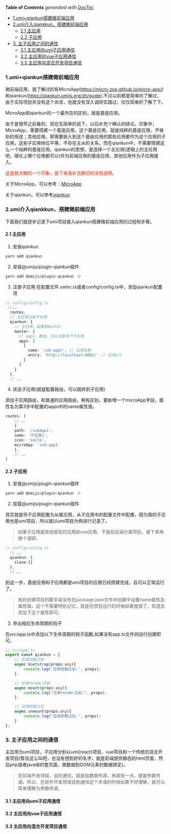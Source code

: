 <!-- START doctoc generated TOC please keep comment here to allow auto update -->
<!-- DON'T EDIT THIS SECTION, INSTEAD RE-RUN doctoc TO UPDATE -->
**Table of Contents**  *generated with [DocToc](https://github.com/thlorenz/doctoc)*

- [1.umi+qiankun搭建微前端应用](#1umiqiankun%E6%90%AD%E5%BB%BA%E5%BE%AE%E5%89%8D%E7%AB%AF%E5%BA%94%E7%94%A8)
- [2.umi介入qiankkun，搭建微前端应用](#2umi%E4%BB%8B%E5%85%A5qiankkun%E6%90%AD%E5%BB%BA%E5%BE%AE%E5%89%8D%E7%AB%AF%E5%BA%94%E7%94%A8)
  - [2.1 主应用](#21-%E4%B8%BB%E5%BA%94%E7%94%A8)
  - [2.2 子应用](#22-%E5%AD%90%E5%BA%94%E7%94%A8)
- [3. 主子应用之间的通信](#3-%E4%B8%BB%E5%AD%90%E5%BA%94%E7%94%A8%E4%B9%8B%E9%97%B4%E7%9A%84%E9%80%9A%E4%BF%A1)
  - [3.1 主应用向umi子应用通信](#31-%E4%B8%BB%E5%BA%94%E7%94%A8%E5%90%91umi%E5%AD%90%E5%BA%94%E7%94%A8%E9%80%9A%E4%BF%A1)
  - [3.2 主应用向vue子应用通信](#32-%E4%B8%BB%E5%BA%94%E7%94%A8%E5%90%91vue%E5%AD%90%E5%BA%94%E7%94%A8%E9%80%9A%E4%BF%A1)
  - [3.3 主应用向混合开发项目通信](#33-%E4%B8%BB%E5%BA%94%E7%94%A8%E5%90%91%E6%B7%B7%E5%90%88%E5%BC%80%E5%8F%91%E9%A1%B9%E7%9B%AE%E9%80%9A%E4%BF%A1)

<!-- END doctoc generated TOC please keep comment here to allow auto update -->

### 1.umi+qiankun搭建微前端应用

微前端应用，我了解过的有MicroApp(https://micro-zoe.github.io/micro-app/)和qiankun(https://qiankun.umijs.org/zh/guide),不过以前都是简单的了解过，由于实际项目并没有这个诉求，也就没有深入调研实践过，仅仅简单的了解了下。

MicroApp和qiankun的一个最外在的区别，就是基座应用。

由于是很早之前看的，现在先简单的说下，以后补充个确认的结论。印象中，MicroApp，需要搭建一个基座应用，这个基座应用，就是纯粹的基座应用，不做别的用途；其他应用，即需要嵌入到这个基座应用的那些应用都作为这个应用的子应用，这些子应用地位平等，不存在主从的关系。而在qiankun中，不需要搭建这么一个纯粹的基座应用。qiankun的思想，是选择一个主应用(逻辑上的主应用吧，理论上哪个应用都可以)作为前端应用的基座应用，其他应用作为子应用接入。

<font color="#f20">这是我大概的一个印象，接下来我补充确切的文档说明。</font>

关于MicroApp，可以参考：[MicroApp](../%E6%9E%B6%E6%9E%84%E4%B8%8E%E8%AE%BE%E8%AE%A1/%E5%BE%AE%E5%89%8D%E7%AB%AF.md)

关于qiankun，可以参考[qiankun](../%E6%9E%B6%E6%9E%84%E4%B8%8E%E8%AE%BE%E8%AE%A1/qiankun.md)

### 2.umi介入qiankkun，搭建微前端应用

下面我们就逐步记录下umi项目接入qiankun搭建微前端应用的过程和步骤。

#### 2.1 主应用

1. 安装qiankun

```bash
yarn add qiankun
```

2. 安装@umijs/plugin-qiankun插件

```bash
yarn add @umijs/plugin-qiankun -D
```

3. 注册子应用:在配置文件.umirc.ts或者config/config.ts中，添加qiankun配置项

```ts
// config/config.ts
 //……
  routes,
  // 主应用注册子应用
  qiankun: {
    // 主应用，配置到master
    master: {
      // apps，数组，可以注册多个子应用
      apps: [
        {
          name: 'sub-app1', // 应用名称
          entry: 'http://localhost:8001/' // 应用url
        }
      ]
    }
  },
  // ……
```

4. 状态子应用(就是配置路由，可以跳转到子应用)

添加子应用路由，和普通的应用路由，稍有区别，要新增一个microApp字段，属性名为第3步中配置的apps中的name属性值。

```ts
routes: [
    // ……
    {
    path: '/subApp1',
    name: '子应用1',
    icon: 'smile',
    microApp: 'sub-app1'
    },
    // ……
]
```

#### 2.2 子应用

1. 安装@umijs/plugin-qiankun插件

```bash
yarn add @umijs/plugin-qiankun -D
```

2. 挂载@umijs/plugin-qiankun插件

其实就是将子应用配置为从属应用，从子应用中的配置文件中配置，因为我的子应用也是umi项目，所以就以umi项目为例进行记录了。

> 如果子应用是其他类型的应用如vue应用、不是前后端分离项目，接下来再做个调研，

```ts
// config/config.ts
  // ……
  qiankun: {
    slave:{}
  },
  // ……
```

到这一步，基座应用和子应用都是umi项目的应用已经搭建完成，且可以正常运行了。

> 有的创建项目的脚手架没有在package.json文件中创建中设置name属性及属性值，这个不需要特别记忆，就是在项目运行的时候如果报错了，知道去添加下这个属性即可。

3. 导出相应生命周期的钩子

在src/app.ts中添加以下生命周期的钩子函数,如果没有app.ts文件则自行创建即可。

```ts
// src/app.ts
export const qiankun = {
    // 应用加载之前
    async bootstrap(props:any){
        console.log('应用加载之前:', props);
    },

    // 应用render之前
    async mount(props:any){
        console.log("应用render之前:", props);
    },

    // 应用卸载之后
    async unmount(props:any){
        console.log("应用卸载之后:", props);
    }
};
```

### 3. 主子应用之间的通信

主应用为umi项目，子应用分别以umi(react)项目、vue项目和一个传统的混合开发项目(暂且这么叫吧，也没有想到好的名字，就是前端提供静态的html页面，然后php或者java啥的套页面，做数据到DOM元素的数据绑定)。

> 在前端开发领域，说的通信，就是指数据传递，再直观一点，就是参数传递。所以，在软件开发领域说到通信这个术语的时候如果不好理解，就可以简单理解为参数传递。

#### 3.1 主应用向umi子应用通信


#### 3.2 主应用向vue子应用通信

#### 3.3 主应用向混合开发项目通信